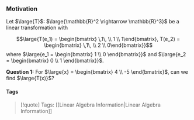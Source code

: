 ### Motivation

Let $\large{T}$: $\large{\mathbb{R}^2 \rightarrow \mathbb{R}^3}$ be a linear transformation with 

$$\large{T(e_1) = \begin{bmatrix} \,1\, \\ 1 \\ 1\end{bmatrix}, T(e_2) = \begin{bmatrix} \,1\, \\ 2 \\ 0\end{bmatrix}}$$
where $\large{e_1 = \begin{bmatrix} 1 \\ 0 \end{bmatrix}}$ and $\large{e_2 = \begin{bmatrix} 0 \\ 1 \end{bmatrix}}$.

**Question 1:** For $\large{x} = \begin{bmatrix} 4 \\ -5 \end{bmatrix}$, can we find $\large{T(x)}$? 

#### Tags

>[!quote] Tags:
> [[Linear Algebra Information|Linear Algebra Information]]

